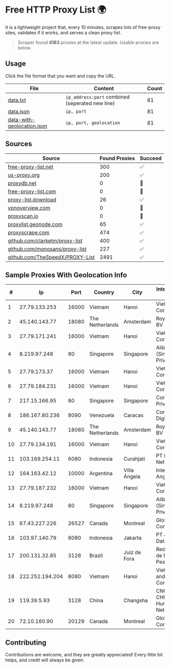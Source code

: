 
# Free HTTP Proxy List 🌍

It is a lightweight project that, every 10 minutes, scrapes lots of free-proxy sites, validates if it works, and serves a clean proxy list.


> Scraper found **4183** proxies at the latest update. Usable proxies are below.

## Usage

Click the file format that you want and copy the URL.


|File|Content|Count|
|----|-------|-----|
|[data.txt](https://raw.githubusercontent.com/themiralay/Proxy-List-World/master/data.txt)|`ip_address:port` combined (seperated new line)|81|
|[data.json](https://raw.githubusercontent.com/themiralay/Proxy-List-World/master/data.json)|`ip, port`|81|
|[data-with-geolocation.json](https://raw.githubusercontent.com/themiralay/Proxy-List-World/master/data-with-geolocation.json)|`ip, port, geolocation`|81|

## Sources

|Source|Found Proxies|Succeed|
|------|-------------|-------|
|[free-proxy-list.net](https://free-proxy-list.net)|300|✅|
|[us-proxy.org](https://www.us-proxy.org)|200|✅|
|[proxydb.net](http://proxydb.net)|0|🚫|
|[free-proxy-list.com](https://free-proxy-list.com/?page=&port=&type%5B%5D=http&type%5B%5D=https&up_time=0&search=Search)|0|🚫|
|[proxy-list.download](https://www.proxy-list.download/HTTP)|26|✅|
|[vpnoverview.com](https://vpnoverview.com/privacy/anonymous-browsing/free-proxy-servers)|0|🚫|
|[proxyscan.io](https://www.proxyscan.io)|0|🚫|
|[proxylist.geonode.com](https://proxylist.geonode.com/api/proxy-list?limit=300&page=1&sort_by=lastChecked&sort_type=desc&protocols=http,https)|65|✅|
|[proxyscrape.com](https://api.proxyscrape.com/v2/?request=displayproxies&protocol=http&timeout=10000&country=all&ssl=all&anonymity=all)|474|✅|
|[github.com/clarketm/proxy-list](https://raw.githubusercontent.com/clarketm/proxy-list/master/proxy-list-raw.txt)|400|✅|
|[github.com/monosans/proxy-list](https://raw.githubusercontent.com/monosans/proxy-list/main/proxies/http.txt)|227|✅|
|[github.com/TheSpeedX/PROXY-List](https://raw.githubusercontent.com/TheSpeedX/PROXY-List/master/http.txt)|2491|✅|


## Sample Proxies With Geolocation Info

|#|Ip|Port|Country|City|Internet Service Provider|
|-|--|----|-------|----|-------------------------|
|1|27.79.133.253|16000|Vietnam|Hanoi|Viettel Corporation|
|2|45.140.143.77|18080|The Netherlands|Amsterdam|RoyaleHosting BV|
|3|27.79.171.241|16000|Vietnam|Hanoi|Viettel Corporation|
|4|8.219.97.248|80|Singapore|Singapore|Alibaba Cloud (Singapore) Private Limited|
|5|27.79.173.37|16000|Vietnam|Hanoi|Viettel Corporation|
|6|27.79.184.231|16000|Vietnam|Hanoi|Viettel Corporation|
|7|217.15.166.95|80|Singapore|Singapore|Contabo Asia Private Limited|
|8|186.167.80.236|8090|Venezuela|Caracas|Corporacion Digitel C.A|
|9|45.140.143.77|18080|The Netherlands|Amsterdam|RoyaleHosting BV|
|10|27.79.134.191|16000|Vietnam|Hanoi|Viettel Corporation|
|11|103.169.254.11|6080|Indonesia|Curahjati|PT Master Star Network|
|12|164.163.42.12|10000|Argentina|Villa Ángela|Interret Villa Angela SRL|
|13|27.79.187.232|16000|Vietnam|Hanoi|Viettel Corporation|
|14|8.219.97.248|80|Singapore|Singapore|Alibaba Cloud (Singapore) Private Limited|
|15|67.43.227.226|26527|Canada|Montreal|GloboTech Communications|
|16|103.97.140.79|8080|Indonesia|Jakarta|PT Jembatan Data Pangrango|
|17|200.131.32.85|3128|Brazil|Juiz de Fora|Rede Nacional de Ensino e Pesquisa|
|18|222.252.194.204|8080|Vietnam|Hanoi|VietNam Post and Telecom Corporation|
|19|119.39.5.93|3128|China|Changsha|CNC Group CHINA169 Hunan Province Network|
|20|72.10.160.90|20129|Canada|Montreal|GloboTech Communications|



## Contributing

Contributions are welcome, and they are greatly appreciated! Every
little bit helps, and credit will always be given.

